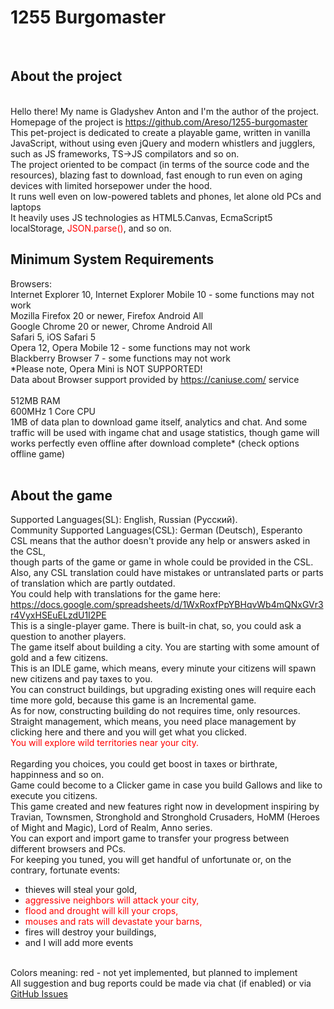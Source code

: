 <html>
	<body>
		<h1>1255 Burgomaster</h1><br>
		<h2>About the project</h2><br>
		Hello there! My name is Gladyshev Anton and I'm the author of the project.<br>
		Homepage of the project is <a href="https://github.com/Areso/1255-burgomaster">https://github.com/Areso/1255-burgomaster</a><br>
		This pet-project is dedicated to create a playable game, written in vanilla JavaScript, 
		without using even jQuery and modern whistlers and jugglers, such as JS frameworks, TS->JS compilators and so on.<br>
		The project oriented to be compact (in terms of the source code and the resources), 
		blazing fast to download, fast enough to run even on aging devices with limited horsepower under the hood.<br>
		It runs well even on low-powered tablets and phones, let alone old PCs and laptops<br>
		It heavily uses JS technologies as HTML5.Canvas, EcmaScript5 localStorage, <span style="color:red"><font color="red">JSON.parse()</font></span>, and so on.   
		<br>				
		<h2>Minimum System Requirements</h2>
		Browsers:<br> 
		Internet Explorer 10, Internet Explorer Mobile 10 - some functions may not work<br>
		Mozilla Firefox 20 or newer, Firefox Android All<br>
		Google Chrome 20 or newer, Chrome Android All<br>
		Safari 5, iOS Safari 5<br>
		Opera 12, Opera Mobile 12 - some functions may not work<br> 
		Blackberry Browser 7 - some functions may not work<br>
		*Please note, Opera Mini is NOT SUPPORTED!<br>
		Data about Browser support provided by <a href="https://caniuse.com/">https://caniuse.com/</a> service<br>
		<br>
		512MB RAM<br>
		600MHz 1 Core CPU<br>
		1MB of data plan to download game itself, analytics and chat. And some traffic will be used with ingame chat and usage statistics, though game will works perfectly even offline after download complete* (check options offline game)<br> 
		<br>
		<h2>About the game</h2>
		Supported Languages(SL): English, Russian (Русский).<br>
		Community Supported Languages(CSL): German (Deutsch), Esperanto<br>
		CSL means that the author doesn't provide any help or answers asked in the CSL,<br>
		though parts of the game or game in whole could be provided in the CSL.<br>
		Also, any CSL translation could have mistakes or untranslated parts or parts of translation which are partly outdated.<br>
		You could help with translations for the game here:<br> 
		<a href='https://docs.google.com/spreadsheets/d/1WxRoxfPpYBHqvWb4mQNxGVr3r4VyxHSEuELzdU1I2PE'>https://docs.google.com/spreadsheets/d/1WxRoxfPpYBHqvWb4mQNxGVr3r4VyxHSEuELzdU1I2PE</a><br>
		This is a single-player game. There is built-in chat, so, you could ask a question to another players.<br> 
		The game itself about building a city. You are starting with some amount of gold and a few citizens.<br>
		This is an IDLE game, which means, every minute your citizens will spawn new citizens and pay taxes to you.<br>
		You can construct buildings, but upgrading existing ones will require each time more gold, because this game is an Incremental game.<br>
		As for now, constructing building do not requires time, only resources.<br> 
		Straight management, which means, you need place management by clicking here and there and you will get what you clicked.</br>
		<div style="color:red">You will explore wild territories near your city.</div><br>
		Regarding you choices, you could get boost in taxes or birthrate, happinness and so on.<br>
		Game could become to a Clicker game in case you build Gallows and like to execute you citizens.<br>
		This game created and new features right now in development inspiring by Travian, Townsmen, Stronghold and Stronghold Crusaders, HoMM (Heroes of Might and Magic), Lord of Realm, Anno series.<br> 
		You can export and import game to transfer your progress between different browsers and PCs.<br>
		For keeping you tuned, you will get handful of unfortunate or, on the contrary, fortunate events:<br>
		<ul> 
		 <li>thieves will steal your gold,</li>
		 <li><div style="color:red"><font color="red">aggressive neighbors will attack your city,</font></div></li>
		 <li><div style="color:red"><font color="red">flood and drought will kill your crops,</font></div></li>
		 <li><div style="color:red"><font color="red">mouses and rats will devastate your barns,</font></div></li>
		 <li>fires will destroy your buildings,</li>
		 <li>and I will add more events</li>
		</ul>
		<br>
		Colors meaning: red - not yet implemented, but planned to implement<br>
		All suggestion and bug reports could be made via chat (if enabled) or via <a href="https://github.com/Areso/js-html-mycity/issues">GitHub Issues</a></br>
</body>
<html>
